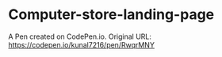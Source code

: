 # Computer-store-landing-page

A Pen created on CodePen.io. Original URL: https://codepen.io/kunal7216/pen/RwqrMNY
